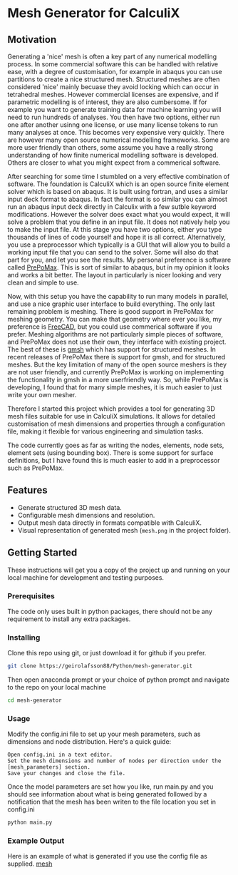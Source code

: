 # Mesh Generator for CalculiX
## Motivation
Generating a 'nice' mesh is often a key part of any numerical modelling process. In some commercial software this can be handled with relative ease, with a degree of customisation, for example in abaqus you can use partitions to create a nice structured mesh. Structured meshes are often considered 'nice' mainly becuase they avoid locking which can occur in tetrahedral meshes. However commercial licenses are expensive, and if parametric modelling is of interest, they are also cumbersome. If for example you want to generate training data for machine learning you will need to run hundreds of analyses. You then have two options, either run one after another usinng one license, or use many license tokens to run many analyses at once. This becomes very expensive very quickly. There are however many open source numerical modelling frameworks. Some are more user friendly than others, some assume you have a really strong understanding of how finite numerical modelling software is developed. Others are closer to what you might expect from a commerical software. 

After searching for some time I stumbled on a very effective combination of software. The foundation is CalculiX which is an open source finite element solver which is based on abaqus. It is built using fortran, and uses a similar input deck format to abaqus. In fact the format is so similar you can almost run an abaqus input deck directly in Calculix with a few sutble keyword modifications. However the solver does exact what you would expect, it will solve a problem that you define in an input file. It does not natively help you to make the input file. At this stage you have two options, either you type thousands of lines of code yourself and hope it is all correct. Alternatively, you use a preprocessor which typically is a GUI that will allow you to build a working input file that you can send to the solver. Some will also do that part for you, and let you see the results. My personal preference is software called [PrePoMax](https://prepomax.fs.um.si/). This is sort of similar to abaqus, but in my opinion it looks and works a bit better. The layout in particularly is nicer looking and very clean and simple to use. 

Now, with this setup you have the capability to run many models in parallel, and use a nice graphic user interface to build everything. The only last remaining problem is meshing. There is good support in PrePoMax for meshing geometry. You can make that geometry where ever you like, my preference is [FreeCAD](https://www.freecad.org/), but you could use commerical software if you prefer. Meshing algorithms are not particularly simple pieces of software, and PrePoMax does not use their own, they interface with existing project. The best of these is [gmsh](https://gmsh.info/) which has support for structured meshes. In recent releases of PrePoMax there is support for gmsh, and for structured meshes. But the key limitation of many of the open source meshers is they are not user friendly, and currently PrePoMax is working on implementing the functionality in gmsh in a more userfriendly way. So, while PrePoMax is developing, I found that for many simple meshes, it is much easier to just write your own mesher.

Therefore I started this project which provides a tool for generating 3D mesh files suitable for use in CalculiX simulations. It allows for detailed customisation of mesh dimensions and properties through a configuration file, making it flexible for various engineering and simulation tasks.

The code currently goes as far as writing the nodes, elements, node sets, element sets (using bounding box). There is some support for surface definitions, but I have found this is much easier to add in a preprocessor such as PrePoMax. 

## Features

- Generate structured 3D mesh data.
- Configurable mesh dimensions and resolution.
- Output mesh data directly in formats compatible with CalculiX.
- Visual representation of generated mesh (`mesh.png` in the project folder).

## Getting Started

These instructions will get you a copy of the project up and running on your local machine for development and testing purposes.

### Prerequisites
The code only uses built in python packages, there should not be any requirement to install any extra packages. 

### Installing 
Clone this repo using git, or just download it for github if you prefer. 
```bash
git clone https://geirolafsson88/Python/mesh-generator.git
```
Then open anaconda prompt or your choice of python prompt and navigate to the repo on your local machine
```bash
cd mesh-generator
```

### Usage 
Modify the config.ini file to set up your mesh parameters, such as dimensions and node distribution. Here's a quick guide:

    Open config.ini in a text editor.
    Set the mesh dimensions and number of nodes per direction under the [mesh_parameters] section.
    Save your changes and close the file.

Once the model parameters are set how you like, run main.py and you should see information about what is being generated followed by a notification that the mesh has been writen to the file location you set in config.ini
```bash
python main.py
```

### Example Output
Here is an example of what is generated if you use the config file as supplied. 
[mesh](mesh.png)